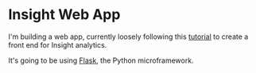# Insight Web App

I'm building a web app, currently loosely following this [tutorial](http://blog.miguelgrinberg.com/post/the-flask-mega-tutorial-part-i-hello-world) to create a front end for Insight analytics.

It's going to be using [Flask](http://flask.pocoo.org/), the Python microframework.